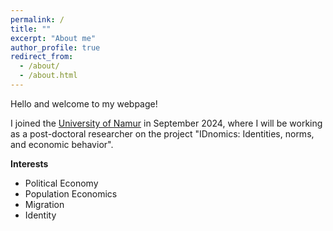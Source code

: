 ```yaml
---
permalink: /
title: ""
excerpt: "About me"
author_profile: true
redirect_from: 
  - /about/
  - /about.html
---
```


Hello and welcome to my webpage! 
<br/>


I joined the [University of Namur](https://www.unamur.be/en) in September 2024, where I will be working as a post-doctoral researcher on the project "IDnomics: Identities, norms, and economic behavior".  

<strong>Interests</strong>
<ul>
  <li> Political Economy </li> 
  <li> Population Economics </li> 
  <li> Migration </li> 
  <li> Identity </li> 
</ul>

